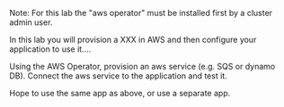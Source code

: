 Note: For this lab the "aws operator" must be installed first by a cluster admin user. 

In this lab you will provision a XXX in AWS and then configure your application to use it.... 

Using the AWS Operator, provision an aws service (e.g. SQS or dynamo DB).  Connect the aws service to the application and test it. 

Hope to use the same app as above, or use a separate app.





